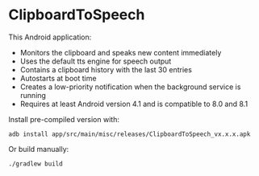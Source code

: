 ClipboardToSpeech
=================

This Android application:

- Monitors the clipboard and speaks new content immediately
- Uses the default tts engine for speech output
- Contains a clipboard history with the last 30 entries
- Autostarts at boot time
- Creates a low-priority notification when the background service is running
- Requires at least Android version 4.1 and is compatible to 8.0 and 8.1

Install pre-compiled version with:

```
adb install app/src/main/misc/releases/ClipboardToSpeech_vx.x.x.apk
```

Or build manually:

```
./gradlew build
```


